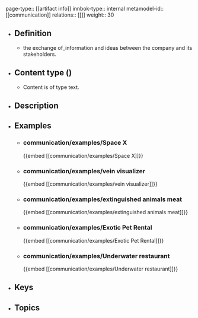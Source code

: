 page-type:: [[artifact info]]
innbok-type:: internal
metamodel-id:: [[communication]]
relations:: [[]]
weight:: 30

- ## Definition
  - the exchange of_information and ideas between the company and its stakeholders.
- ## Content type ()
  - Content is of type text.
  
- ## Description
- ## Examples
  - ### communication/examples/Space X
    {{embed [[communication/examples/Space X]]}}
  - ### communication/examples/vein visualizer
    {{embed [[communication/examples/vein visualizer]]}}
  - ### communication/examples/extinguished animals meat
    {{embed [[communication/examples/extinguished animals meat]]}}
  - ### communication/examples/Exotic Pet Rental
    {{embed [[communication/examples/Exotic Pet Rental]]}}
  - ### communication/examples/Underwater restaurant
    {{embed [[communication/examples/Underwater restaurant]]}}
  
- ## Keys
  
- ## Topics
  

